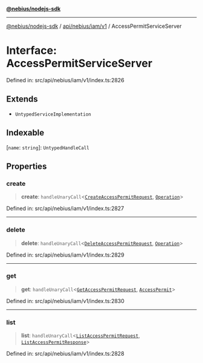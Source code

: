 [**@nebius/nodejs-sdk**](../../../../../README.md)

***

[@nebius/nodejs-sdk](../../../../../README.md) / [api/nebius/iam/v1](../README.md) / AccessPermitServiceServer

# Interface: AccessPermitServiceServer

Defined in: src/api/nebius/iam/v1/index.ts:2826

## Extends

- `UntypedServiceImplementation`

## Indexable

\[`name`: `string`\]: `UntypedHandleCall`

## Properties

### create

> **create**: `handleUnaryCall`\<[`CreateAccessPermitRequest`](CreateAccessPermitRequest.md), [`Operation`](../../../common/v1/interfaces/Operation.md)\>

Defined in: src/api/nebius/iam/v1/index.ts:2827

***

### delete

> **delete**: `handleUnaryCall`\<[`DeleteAccessPermitRequest`](DeleteAccessPermitRequest.md), [`Operation`](../../../common/v1/interfaces/Operation.md)\>

Defined in: src/api/nebius/iam/v1/index.ts:2829

***

### get

> **get**: `handleUnaryCall`\<[`GetAccessPermitRequest`](GetAccessPermitRequest.md), [`AccessPermit`](AccessPermit.md)\>

Defined in: src/api/nebius/iam/v1/index.ts:2830

***

### list

> **list**: `handleUnaryCall`\<[`ListAccessPermitRequest`](ListAccessPermitRequest.md), [`ListAccessPermitResponse`](ListAccessPermitResponse.md)\>

Defined in: src/api/nebius/iam/v1/index.ts:2828
